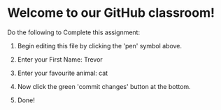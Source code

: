 # Welcome to our GitHub classroom!

Do the following to Complete this assignment:

1. Begin editing this file by clicking the 'pen' symbol above.

2. Enter your First Name: Trevor

3. Enter your favourite animal: cat

4. Now click the green 'commit changes' button at the bottom.

5. Done!
